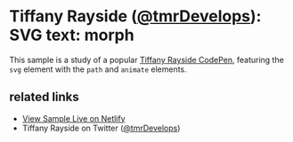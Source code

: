 # Tiffany Rayside ([@tmrDevelops](https://twitter.com/tmrDevelops)): SVG text: morph

This sample is a study of a popular [Tiffany Rayside CodePen](https://codepen.io/tmrDevelops/pen/yybKwd), featuring the `svg` element with the `path` and `animate` elements.

## related links

* [View Sample Live on Netlify](https://rasx-node-js.netlify.app/tiffany-rayside-svg-morph/)
* Tiffany Rayside on Twitter ([@tmrDevelops](https://twitter.com/tmrDevelops))